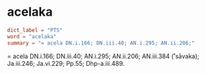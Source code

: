 # acelaka

``` toml
dict_label = "PTS"
word = "acelaka"
summary = "= acela DN.i.166; DN.iii.40; AN.i.295; AN.ii.206;"
```

= acela DN.i.166; DN.iii.40; AN.i.295; AN.ii.206; AN.iii.384 (˚sāvaka); Ja.iii.246; Ja.vi.229; Pp.55; Dhp\-a.iii.489.

